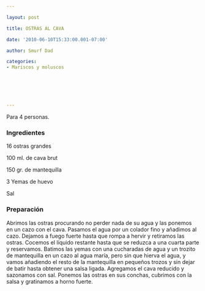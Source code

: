 ```yaml
---

layout: post

title: OSTRAS AL CAVA

date: '2010-06-10T15:33:00.001-07:00'

author: Smurf Dad

categories:
- Mariscos y moluscos






---
```


Para 4 personas.

<h3>Ingredientes</h3>16 ostras grandes

100 ml. de cava brut

150 gr. de mantequilla

3 Yemas de huevo

Sal

<h3>Preparación</h3>Abrimos las ostras procurando no perder nada de su agua y las ponemos en un cazo con el cava. Pasamos el agua por un colador fino y añadimos al cazo. Dejamos a fuego fuerte hasta que rompa a hervir y retiramos las ostras. Cocemos el líquido restante hasta que se reduzca a una cuarta parte y reservamos. Batimos las yemas con una cucharadas de agua y un trozito de mantequilla en un cazo al agua maría, pero sin que hierva el agua, y vamos añadiendo el resto de la mantequilla en pequeños trozos y sin dejar de batir hasta obtener una salsa ligada. Agregamos el cava reducido y sazonamos con sal. Ponemos las ostras en sus conchas, cubrimos con la salsa y gratinamos a horno fuerte.